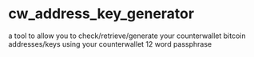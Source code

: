 # cw_address_key_generator

a tool to allow you to check/retrieve/generate your counterwallet bitcoin addresses/keys using your counterwallet 12 word passphrase
